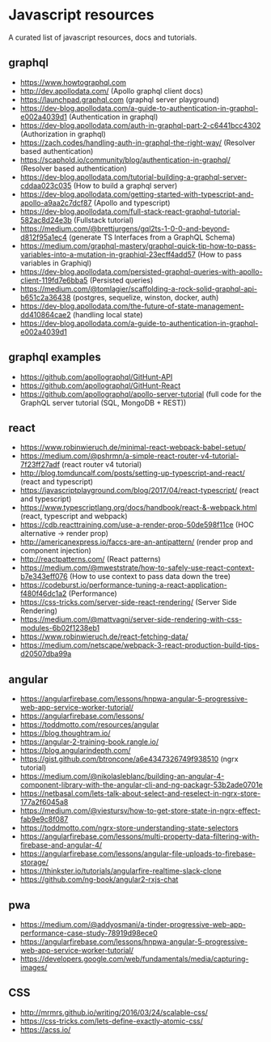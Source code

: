 # Javascript resources
A curated list of javascript resources, docs and tutorials.

## graphql
* https://www.howtographql.com
* http://dev.apollodata.com/ (Apollo graphql client docs)
* https://launchpad.graphql.com (graphql server playground)
* https://dev-blog.apollodata.com/a-guide-to-authentication-in-graphql-e002a4039d1 (Authentication in graphql)
* https://dev-blog.apollodata.com/auth-in-graphql-part-2-c6441bcc4302 (Authorization in graphql)
* https://zach.codes/handling-auth-in-graphql-the-right-way/ (Resolver based authentication)
* https://scaphold.io/community/blog/authentication-in-graphql/ (Resolver based authentication)
* https://dev-blog.apollodata.com/tutorial-building-a-graphql-server-cddaa023c035 (How to build a graphql server)
* https://dev-blog.apollodata.com/getting-started-with-typescript-and-apollo-a9aa2c7dcf87 (Apollo and typescript)
* https://dev-blog.apollodata.com/full-stack-react-graphql-tutorial-582ac8d24e3b (Fullstack tutorial)
* https://medium.com/@brettjurgens/gql2ts-1-0-0-and-beyond-d812f95a1ec4 (generate TS Interfaces from a GraphQL Schema)
* https://medium.com/graphql-mastery/graphql-quick-tip-how-to-pass-variables-into-a-mutation-in-graphiql-23ecff4add57 (How to pass variables in Graphiql)
* https://dev-blog.apollodata.com/persisted-graphql-queries-with-apollo-client-119fd7e6bba5 (Persisted queries)
* https://medium.com/@tomlagier/scaffolding-a-rock-solid-graphql-api-b651c2a36438 (postgres, sequelize, winston, docker, auth)
* https://dev-blog.apollodata.com/the-future-of-state-management-dd410864cae2 (handling local state)
* https://dev-blog.apollodata.com/a-guide-to-authentication-in-graphql-e002a4039d1

## graphql examples
* https://github.com/apollographql/GitHunt-API
* https://github.com/apollographql/GitHunt-React
* https://github.com/apollographql/apollo-server-tutorial (full code for the GraphQL server tutorial (SQL, MongoDB + REST))

## react
* https://www.robinwieruch.de/minimal-react-webpack-babel-setup/
* https://medium.com/@pshrmn/a-simple-react-router-v4-tutorial-7f23ff27adf (react router v4 tutorial)
* http://blog.tomduncalf.com/posts/setting-up-typescript-and-react/ (react and typescript)
* https://javascriptplayground.com/blog/2017/04/react-typescript/ (react and typescript)
* https://www.typescriptlang.org/docs/handbook/react-&-webpack.html (react, typescript and webpack)
* https://cdb.reacttraining.com/use-a-render-prop-50de598f11ce (HOC alternative -> render prop)
* http://americanexpress.io/faccs-are-an-antipattern/ (render prop and component injection)
* http://reactpatterns.com/ (React patterns)
* https://medium.com/@mweststrate/how-to-safely-use-react-context-b7e343eff076 (How to use context to pass data down the tree)
* https://codeburst.io/performance-tuning-a-react-application-f480f46dc1a2 (Performance)
* https://css-tricks.com/server-side-react-rendering/ (Server Side Rendering)
* https://medium.com/@mattvagni/server-side-rendering-with-css-modules-6b02f1238eb1
* https://www.robinwieruch.de/react-fetching-data/
* https://medium.com/netscape/webpack-3-react-production-build-tips-d20507dba99a

## angular
* https://angularfirebase.com/lessons/hnpwa-angular-5-progressive-web-app-service-worker-tutorial/
* https://angularfirebase.com/lessons/
* https://toddmotto.com/resources/angular
* https://blog.thoughtram.io/
* https://angular-2-training-book.rangle.io/
* https://blog.angularindepth.com/
* https://gist.github.com/btroncone/a6e4347326749f938510 (ngrx tutorial)
* https://medium.com/@nikolasleblanc/building-an-angular-4-component-library-with-the-angular-cli-and-ng-packagr-53b2ade0701e
* https://netbasal.com/lets-talk-about-select-and-reselect-in-ngrx-store-177a2f6045a8
* https://medium.com/@viestursv/how-to-get-store-state-in-ngrx-effect-fab9e9c8f087
* https://toddmotto.com/ngrx-store-understanding-state-selectors
* https://angularfirebase.com/lessons/multi-property-data-filtering-with-firebase-and-angular-4/
* https://angularfirebase.com/lessons/angular-file-uploads-to-firebase-storage/
* https://thinkster.io/tutorials/angularfire-realtime-slack-clone
* https://github.com/ng-book/angular2-rxjs-chat 

## pwa
* https://medium.com/@addyosmani/a-tinder-progressive-web-app-performance-case-study-78919d98ece0
* https://angularfirebase.com/lessons/hnpwa-angular-5-progressive-web-app-service-worker-tutorial/
* https://developers.google.com/web/fundamentals/media/capturing-images/

## CSS
* http://mrmrs.github.io/writing/2016/03/24/scalable-css/
* https://css-tricks.com/lets-define-exactly-atomic-css/
* https://acss.io/
